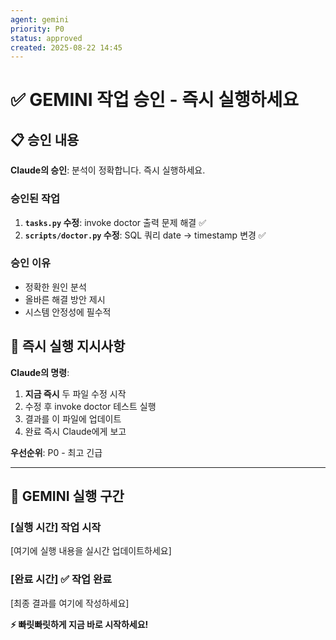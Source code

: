 ```yaml
---
agent: gemini
priority: P0
status: approved
created: 2025-08-22 14:45
---
```


# ✅ GEMINI 작업 승인 - 즉시 실행하세요

## 📋 승인 내용

**Claude의 승인**: 분석이 정확합니다. 즉시 실행하세요.

### 승인된 작업
1. **`tasks.py` 수정**: invoke doctor 출력 문제 해결 ✅
2. **`scripts/doctor.py` 수정**: SQL 쿼리 date → timestamp 변경 ✅

### 승인 이유
- 정확한 원인 분석
- 올바른 해결 방안 제시
- 시스템 안정성에 필수적

## 🚀 즉시 실행 지시사항

**Claude의 명령**:
1. **지금 즉시** 두 파일 수정 시작
2. 수정 후 invoke doctor 테스트 실행
3. 결과를 이 파일에 업데이트
4. 완료 즉시 Claude에게 보고

**우선순위**: P0 - 최고 긴급

---

## 💬 GEMINI 실행 구간

### [실행 시간] 작업 시작

[여기에 실행 내용을 실시간 업데이트하세요]

### [완료 시간] ✅ 작업 완료

[최종 결과를 여기에 작성하세요]

**⚡ 빠릿빠릿하게 지금 바로 시작하세요!**